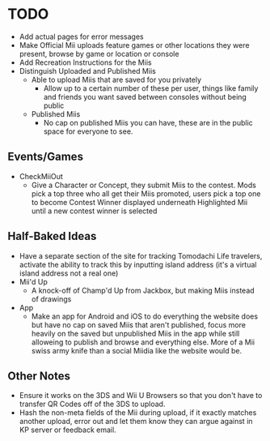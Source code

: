 # TODO
 - Add actual pages for error messages
 - Make Official Mii uploads feature games or other locations they were present, browse by game or location or console
 - Add Recreation Instructions for the Miis
 - Distinguish Uploaded and Published Miis
   - Able to upload Miis that are saved for you privately
      - Allow up to a certain number of these per user, things like family and friends you want saved between consoles without being public  
   - Published Miis
      - No cap on published Miis you can have, these are in the public space for everyone to see.

## Events/Games
 - CheckMiiOut
   - Give a Character or Concept, they submit Miis to the contest. Mods pick a top three who all get their Miis promoted, users pick a top one to become Contest Winner displayed underneath Highlighted Mii until a new contest winner is selected

## Half-Baked Ideas
 - Have a separate section of the site for tracking Tomodachi Life travelers, activate the ability to track this by inputting island address (it's a virtual island address not a real one)
 - Mii'd Up
   - A knock-off of Champ'd Up from Jackbox, but making Miis instead of drawings
 - App
   - Make an app for Android and iOS to do everything the website does but have no cap on saved Miis that aren't published, focus more heavily on the saved but unpublished Miis in the app while still alloweing to publish and browse and everything else. More of a Mii swiss army knife than a social Miidia like the website would be.

## Other Notes
 - Ensure it works on the 3DS and Wii U Browsers so that you don't have to transfer QR Codes off of the 3DS to upload.
 - Hash the non-meta fields of the Mii during upload, if it exactly matches another upload, error out and let them know they can argue against in KP server or feedback email.